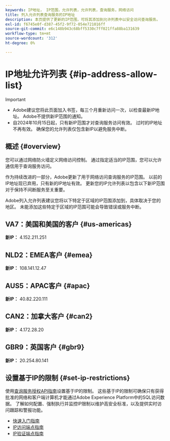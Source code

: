```yaml
---
keywords: IP地址， IP范围，允许列表，允许列表，查询服务，网络访问
title: 列入允许列表查询服务的IP地址
description: 本页提供了更新的IP范围，可将其添加到允许列表中以安全访问查询服务。
exl-id: f6745e0f-d387-45f2-9f72-054e721016ff
source-git-commit: e6c148b943c68bff5330c7ff021ffa88ba131639
workflow-type: tm+mt
source-wordcount: '312'
ht-degree: 0%

---
```


# IP地址允许列表 {#ip-address-allow-list}

>[!IMPORTANT]
>
> * Adobe建议您将此页面加入书签，每三个月重新访问一次，以检查最新IP地址。 Adobe不提供新IP范围的通知。
> * 自2024年10月15日起，只有新IP范围才对查询服务访问有效。 过时的IP地址不再有效。 确保您的允许列表仅包含新IP以避免服务中断。

## 概述 {#overview}

您可以通过网络防火墙定义网络访问控制。 通过指定适当的IP范围，您可以允许通信用于查询服务访问。

作为持续改进的一部分，Adobe更新了用于网络访问查询服务的IP范围。 以前的IP地址现已弃用，只有新的IP地址有效。 更新您的IP允许列表以包含以下新IP范围对于保持不间断服务至关重要。

Adobe列入允许列表建议您将以下特定于区域的IP范围添加到，具体取决于您的地区。 未能添加这些特定于区域的IP范围可能会导致错误或服务中断。

## VA7：美国和美国的客户 {#us-americas}

**新IP：** 4.152.211.251

## NLD2：EMEA客户 {#emea}

**新IP：** 108.141.12.47

## AUS5：APAC客户 {#apac}

**新IP：** 40.82.220.111

## CAN2：加拿大客户 {#can2}

**新IP：** 4.172.28.20

## GBR9：英国客户 {#gbr9}

**新IP：** 20.254.80.141

## 设置基于IP的限制 {#set-ip-restrictions}

使用[查询服务授权API指南](./auth-api/overview.md)设置基于IP的限制。 这些基于IP的限制可确保只有获得批准的网络和客户端计算机才能通过Adobe Experience Platform中的SQL访问数据。 了解如何配置、强制执行并监控IP限制以维护高安全标准，以及提供实时访问跟踪和警报功能。

* [快速入门指南](./auth-api/getting-started.md)
* [IP访问端点指南](./auth-api/ip-access.md)
* [IP验证端点指南](./auth-api/validate.md)
